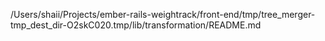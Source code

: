 /Users/shaii/Projects/ember-rails-weightrack/front-end/tmp/tree_merger-tmp_dest_dir-O2skC020.tmp/lib/transformation/README.md